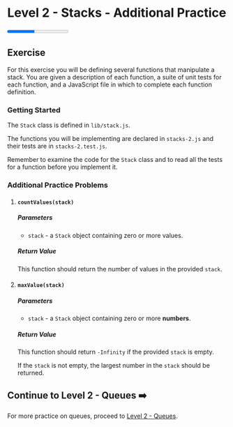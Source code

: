 # Level 2 - Stacks - Additional Practice

<progress value="4" max="9"></progress>

## Exercise

For this exercise you will be defining several functions that manipulate a stack. You are given a description of each function, a suite of unit tests for each function, and a JavaScript file in which to complete each function definition.

### Getting Started

The `Stack` class is defined in `lib/stack.js`.

The functions you will be implementing are declared in `stacks-2.js` and their tests are in `stacks-2.test.js`.

Remember to examine the code for the `Stack` class and to read all the tests for a function before you implement it.

### Additional Practice Problems

1. #### `countValues(stack)`

   ##### Parameters

   - `stack` - a `Stack` object containing zero or more values.

   ##### Return Value

   This function should return the number of values in the provided `stack`.

1. #### `maxValue(stack)`

   ##### Parameters

   - `stack` - a `Stack` object containing zero or more **numbers**.

   ##### Return Value

   This function should return `-Infinity` if the provided `stack` is empty.

   If the `stack` is not empty, the largest number in the `stack` should be returned.

## Continue to Level 2 - Queues ➡️

For more practice on queues, proceed to [Level 2 - Queues](../queues).
